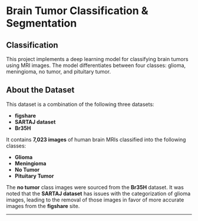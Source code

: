 # Brain Tumor Classification & Segmentation

## Classification

This project implements a deep learning model for classifying brain tumors using MRI images. The model differentiates between four classes: glioma, meningioma, no tumor, and pituitary tumor.

## About the Dataset

This dataset is a combination of the following three datasets:
- **figshare**
- **SARTAJ dataset**
- **Br35H**

It contains **7,023 images** of human brain MRIs classified into the following classes:
- **Glioma**
- **Meningioma**
- **No Tumor**
- **Pituitary Tumor**

The **no tumor** class images were sourced from the **Br35H** dataset. It was noted that the **SARTAJ dataset** has issues with the categorization of glioma images, leading to the removal of those images in favor of more accurate images from the **figshare** site.

---

